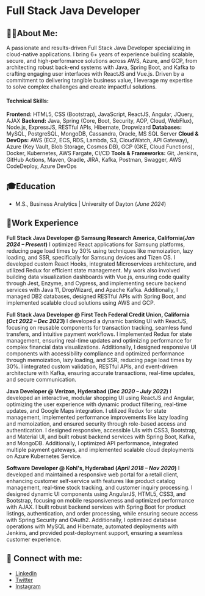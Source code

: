 
# Full Stack Java Developer

## 👨‍💻About Me: 
A passionate and results-driven Full Stack Java Developer specializing in cloud-native applications. I bring 6+ years of experience building scalable, secure, and high-performance solutions across AWS, Azure, and GCP, from architecting robust back-end systems with Java, Spring Boot, and Kafka to crafting engaging user interfaces with ReactJS and Vue.js. Driven by a commitment to delivering tangible business value, I leverage my expertise to solve complex challenges and create impactful solutions.

#### Technical Skills: 
**Frontend:** HTML5, CSS (Bootstrap), JavaScript, ReactJS, Angular, JQuery, AJAX
**Backend:** Java, Spring (Core, Boot, Security, AOP, Cloud, WebFlux), Node.js, ExpressJS, RESTful APIs, Hibernate, Dropwizard
**Databases:** MySQL, PostgreSQL, MongoDB, Cassandra, Oracle, MS SQL Server
**Cloud & DevOps:** AWS (EC2, ECS, RDS, Lambda, S3, CloudWatch, API Gateway), Azure (Key Vault, Blob Storage, Cosmos DB), GCP (GKE, Cloud Functions), Docker, Kubernetes, AWS Fargate, CI/CD
**Tools & Frameworks:** Git, Jenkins, GitHub Actions, Maven, Gradle, JIRA, Kafka, Postman, Swagger, AWS CodeDeploy, Azure DevOps

## 🎓Education
- M.S., Business Analytics | University of Dayton (_June 2024_)


## 💼Work Experience
**Full Stack Java Developer @ Samsung Research America, California(_Jan 2024 – Present_)**
I optimized React applications for Samsung platforms, reducing page load times by 30% using techniques like memoization, lazy loading, and SSR, specifically for Samsung devices and Tizen OS. I developed custom React Hooks, integrated Microservices architecture, and utilized Redux for efficient state management. My work also involved building data visualization dashboards with Vue.js, ensuring code quality through Jest, Enzyme, and Cypress, and implementing secure backend services with Java 11, DropWizard, and Apache Kafka. Additionally, I managed DB2 databases, designed RESTful APIs with Spring Boot, and implemented scalable cloud solutions using AWS and GCP.

**Full Stack Java Developer @ First Tech Federal Credit Union, California (_Oct 2022 – Dec 2023_)**
I developed a dynamic banking UI with ReactJS, focusing on reusable components for transaction tracking, seamless fund transfers, and intuitive payment workflows. I implemented Redux for state management, ensuring real-time updates and optimizing performance for complex financial data visualizations. Additionally, I designed responsive UI components with accessibility compliance and optimized performance through memoization, lazy loading, and SSR, reducing page load times by 30%. I integrated custom validation, RESTful APIs, and event-driven architecture with Kafka, ensuring accurate transactions, real-time updates, and secure communication.

**Java Developer @  Verizon, Hyderabad (_Dec 2020 – July 2022_)**
I developed an interactive, modular shopping UI using ReactJS and Angular, optimizing the user experience with dynamic product filtering, real-time updates, and Google Maps integration. I utilized Redux for state management, implemented performance improvements like lazy loading and memoization, and ensured security through role-based access and authentication. I designed responsive, accessible UIs with CSS3, Bootstrap, and Material UI, and built robust backend services with Spring Boot, Kafka, and MongoDB. Additionally, I optimized API performance, integrated multiple payment gateways, and implemented scalable cloud deployments on Azure Kubernetes Service.

**Software Developer @  Kohl's, Hyderabad (_April 2018 – Nov 2020_)**
I developed and maintained a responsive web portal for a retail client, enhancing customer self-service with features like product catalog management, real-time stock tracking, and customer inquiry processing. I designed dynamic UI components using AngularJS, HTML5, CSS3, and Bootstrap, focusing on mobile responsiveness and optimized performance with AJAX. I built robust backend services with Spring Boot for product listings, authentication, and order processing, while ensuring secure access with Spring Security and OAuth2. Additionally, I optimized database operations with MySQL and Hibernate, automated deployments with Jenkins, and provided post-deployment support, ensuring a seamless customer experience.

## 🤳 Connect with me:
- [LinkedIn](https://www.linkedin.com/in/sharini-anumula-bbab43226/)
- [Twitter](https://twitter.com/sharini_anumula)
- [Instagram](https://www.instagram.com/sharini_anumula/)
